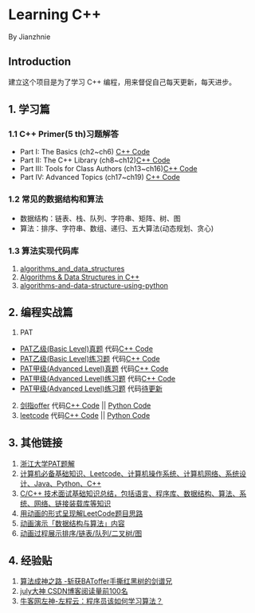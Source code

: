 # Learning C++
By Jianzhnie
## Introduction
建立这个项目是为了学习 C++ 编程，用来督促自己每天更新，每天进步。

## 1. 学习篇
### 1.1 C++ Primer(5 th)习题解答
- Part I: The Basics (ch2~ch6) [C++ Code]()
- Part II: The C++ Library (ch8~ch12)[C++ Code]()
- Part III: Tools for Class Authors (ch13~ch16)[C++ Code]()
- Part IV: Advanced Topics (ch17~ch19) [C++ Code]()

### 1.2 常见的数据结构和算法
- 数据结构：链表、栈、队列、字符串、矩阵、树、图
- 算法：排序、字符串、数组、递归、五大算法(动态规划、贪心)

### 1.3 算法实现代码库
1. [algorithms_and_data_structures](https://github.com/mandliya/algorithms_and_data_structures)
2. [Algorithms & Data Structures in C++](https://github.com/xtaci/algorithms)
3. [algorithms-and-data-structure-using-python](https://github.com/facert/python-data-structure-cn)


## 2. 编程实战篇
1. PAT 
-  [PAT乙级(Basic Level)真题](https://www.nowcoder.com/pat/6/problems)  代码[C++ Code](https://github.com/jianzhnie/learnc/tree/master/Programming-Ability-Test/PATeasy2)
- [PAT乙级(Basic Level)练习题](https://www.nowcoder.com/pat/2/problems)  代码[C++ Code](https://github.com/jianzhnie/learnc/tree/master/Programming-Ability-Test/PATeasy1)
- [PAT甲级(Advanced Level)真题](https://www.nowcoder.com/pat/5/problems)  代码[C++ Code](https://github.com/jianzhnie/learnc/tree/master/Programming-Ability-Test/PAThard2)
- [PAT甲级(Advanced Level)练习题](https://www.nowcoder.com/pat/1/problems) 代码[C++ Code](https://github.com/jianzhnie/learnc/tree/master/Programming-Ability-Test/PAThard1)
- [PAT甲级(Advanced Level)练习题](https://www.nowcoder.com/pat/1/problems) 代码[待更新]()
2. [剑指offer]() 代码[C++ Code]() || [Python Code]()
3. [leetcode]() 代码[C++ Code]() || [Python Code]()

## 3. 其他链接
1. [ 浙江大学PAT题解](https://github.com/liuchuo/PAT)
2. [计算机必备基础知识、Leetcode、计算机操作系统、计算机网络、系统设计、Java、Python、C++](https://github.com/CyC2018/CS-Notes)
3. [C/C++ 技术面试基础知识总结，包括语言、程序库、数据结构、算法、系统、网络、链接装载库等知识](https://github.com/huihut/interview)
4. [用动画的形式呈现解LeetCode题目思路](https://github.com/MisterBooo/LeetCodeAnimation)
5. [动画演示「数据结构与算法」内容 ](https://www.cxyxiaowu.com/leetcodeanimation)
6. [动画过程展示排序/链表/队列/二叉树/图](https://visualgo.net/zh)

## 4. 经验贴
1. [算法成神之路 -斩获BAToffer手撕红黑树的剑谱兄](http%3A//t.cn/ELbVOZ7)
2. [july大神 CSDN博客阅读量前100名](https%3A//blog.csdn.net/v_JULY_v/article/details/19131887)
3. [牛客网左神-左程云：程序员该如何学习算法？](https%3A//www.nowcoder.com/discuss/61529)
